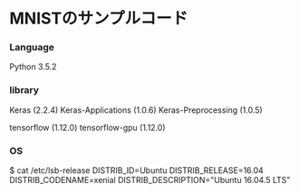 # MNISTのサンプルコード

### Language
Python 3.5.2

### library
Keras (2.2.4)
Keras-Applications (1.0.6)
Keras-Preprocessing (1.0.5)

tensorflow (1.12.0)
tensorflow-gpu (1.12.0)

### OS
$ cat /etc/lsb-release
DISTRIB_ID=Ubuntu
DISTRIB_RELEASE=16.04
DISTRIB_CODENAME=xenial
DISTRIB_DESCRIPTION="Ubuntu 16.04.5 LTS"


